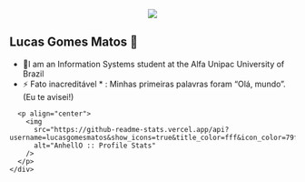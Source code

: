 <!DOCTYPE html>
<html>
  <head>
    <meta charset="utf-8" />
    <meta name="viewport" content="width=device-width, initial-scale=1.0" />
    <title>Welcome file</title>
    <link rel="stylesheet" href="https://stackedit.io/style.css" />
  </head>

  <body class="stackedit">
    <div class="stackedit__html">
      <p align="center"><img src=" https://i.imgur.com/A6bWGFl.gif " /></p>
      <h2 id="lucas-gomes-matos-🤙">Lucas Gomes Matos 🤙</h2>
      <ul>
        <li>
          🚀I am an Information Systems student at the Alfa Unipac University of
          Brazil
        </li>
        <li>
          ⚡ Fato inacreditável * : Minhas primeiras palavras foram “Olá,
          mundo”. (Eu te avisei!)
        </li>
      </ul>

      <p align="center">
        <img
          src="https://github-readme-stats.vercel.app/api?username=lucasgomesmatos&show_icons=true&title_color=fff&icon_color=79ff97&text_color=9f9f9f&bg_color=151515"
          alt="AnhellO :: Profile Stats"
        />
      </p>
    </div>
  </body>
</html>
